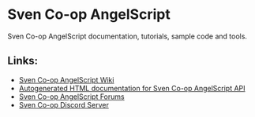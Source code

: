 # Sven Co-op AngelScript  

Sven Co-op AngelScript documentation, tutorials, sample code and tools.

## Links:

* [Sven Co-op AngelScript Wiki](https://github.com/baso88/SC_AngelScript/wiki)  
* [Autogenerated HTML documentation for Sven Co-op AngelScript API](https://baso88.github.io/SC_AngelScript/docs/)  
* [Sven Co-op AngelScript Forums](http://forums.svencoop.com/forumdisplay.php/227-AngelScript)  
* [Sven Co-op Discord Server](https://discord.gg/svencoop)  
